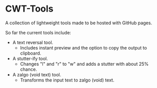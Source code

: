 # CWT-Tools
A collection of lightweight tools made to be hosted with GitHub pages.

So far the current tools include:

* A text reversal tool.
     * Includes instant preview and the option to copy the output to clipboard.
* A stutter-ify tool.
     * Changes "l" and "r" to "w" and adds a stutter with about 25% chance.
* A zalgo (void text) tool.
     * Transforms the input text to zalgo (void) text.
